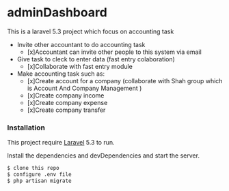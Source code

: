 # adminDashboard

This is a laravel 5.3 project which focus on accounting task

  - Invite other accountant to do accounting task
    - [x]Accountant can invite other people to this system via email
  - Give task to cleck to enter data (fast entry colaboration)
    - [x]Collaborate with fast entry module
 - Make accounting task such as:
    - [x]Create account for a company (collaborate with Shah group which is Account And Company Management )
    - [x]Create company income
    - [x]Create company expense
    - [x]Create company transfer




### Installation

This project require [Laravel](https://laravel.com/) 5.3 to run.

Install the dependencies and devDependencies and start the server.

```sh
$ clone this repo
$ configure .env file
$ php artisan migrate
```
